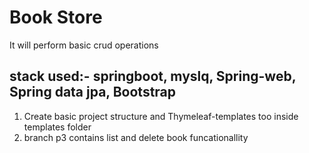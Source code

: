 # Book Store
It will perform basic crud operations

## stack used:- springboot, myslq, Spring-web, Spring data jpa, Bootstrap

1. Create basic project structure and Thymeleaf-templates too inside  templates folder
2. branch p3 contains list and delete book funcationallity

